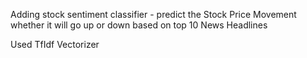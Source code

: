 Adding stock sentiment classifier - predict the Stock Price Movement whether it will go up or down based on top 10 News Headlines

Used TfIdf Vectorizer 

